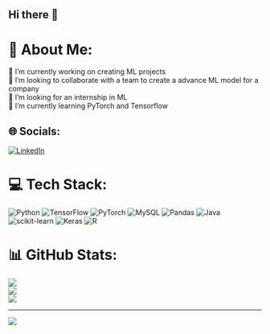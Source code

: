 ## Hi there 👋

<!--
**TheLegend274/TheLegend274** is a ✨ _special_ ✨ repository because its `README.md` (this file) appears on your GitHub profile.

Here are some ideas to get you started:

- 🔭 I’m currently working on ...
- 🌱 I’m currently learning ...
- 👯 I’m looking to collaborate on ...
- 🤔 I’m looking for help with ...
- 💬 Ask me about ...
- 📫 How to reach me: ...
- 😄 Pronouns: ...
- ⚡ Fun fact: ...
-->


# 💫 About Me:
🔭 I’m currently working on creating ML projects<br>👯 I’m looking to collaborate with a team to create a advance ML model for a company<br>🤝 I’m looking for an internship in ML <br>🌱 I’m currently learning PyTorch and Tensorflow<br>


## 🌐 Socials:
[![LinkedIn](https://img.shields.io/badge/LinkedIn-%230077B5.svg?logo=linkedin&logoColor=white)](https://www.linkedin.com/in/sabu04/)


# 💻 Tech Stack:
![Python](https://img.shields.io/badge/python-3670A0?style=for-the-badge&logo=python&logoColor=ffdd54) ![TensorFlow](https://img.shields.io/badge/TensorFlow-%23FF6F00.svg?style=for-the-badge&logo=TensorFlow&logoColor=white) ![PyTorch](https://img.shields.io/badge/PyTorch-%23EE4C2C.svg?style=for-the-badge&logo=PyTorch&logoColor=white) ![MySQL](https://img.shields.io/badge/mysql-4479A1.svg?style=for-the-badge&logo=mysql&logoColor=white) ![Pandas](https://img.shields.io/badge/pandas-%23150458.svg?style=for-the-badge&logo=pandas&logoColor=white) ![Java](https://img.shields.io/badge/java-%23ED8B00.svg?style=for-the-badge&logo=openjdk&logoColor=white) ![scikit-learn](https://img.shields.io/badge/scikit--learn-%23F7931E.svg?style=for-the-badge&logo=scikit-learn&logoColor=white) ![Keras](https://img.shields.io/badge/Keras-%23D00000.svg?style=for-the-badge&logo=Keras&logoColor=white) ![R](https://img.shields.io/badge/r-%23276DC3.svg?style=for-the-badge&logo=r&logoColor=white)
# 📊 GitHub Stats:
![](https://github-readme-stats.vercel.app/api?username=mathewsabu04&theme=dark&hide_border=false&include_all_commits=false&count_private=false)<br/>
![](https://github-readme-streak-stats.herokuapp.com/?user=mathewsabu04&theme=dark&hide_border=false)<br/>
![](https://github-readme-stats.vercel.app/api/top-langs/?username=mathewsabu04&theme=dark&hide_border=false&include_all_commits=false&count_private=false&layout=compact)

---


[![](https://visitcount.itsvg.in/api?id=MathewSabu04&label=Profile%20Views&color=4&icon=3&pretty=false)](https://visitcount.itsvg.in)

<!-- Proudly created with GPRM ( https://gprm.itsvg.in ) -->


